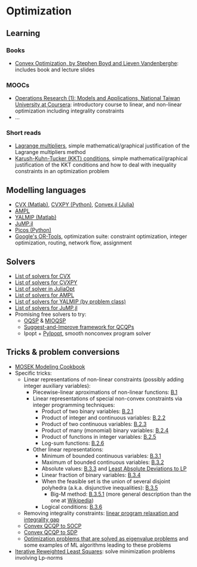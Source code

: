 # Optimization
## Learning
### Books
- [Convex Optimization, by Stephen Boyd and Lieven Vandenberghe](https://web.stanford.edu/~boyd/cvxbook/): includes book and lecture slides

### MOOCs
- [Operations Research (1): Models and Applications, National Taiwan University at Coursera](https://www.coursera.org/learn/operations-research-modeling): introductory course to linear, and non-linear optimization including integrality constraints
- ...

### Short reads
- [Lagrange multipliers](http://www.onmyphd.com/?p=lagrange.multipliers), simple mathematical/graphical justification of the Lagrange multipliers method
- [Karush-Kuhn-Tucker (KKT) conditions](http://www.onmyphd.com/?p=kkt.karush.kuhn.tucker), simple mathematical/graphical justification of the KKT conditions and how to deal with inequality constraints in an optimization problem

## Modelling languages
- [CVX (Matlab)](http://cvxr.com/cvx/), [CVXPY (Python)](http://www.cvxpy.org/en/latest/), [Convex.jl (Julia)](https://convexjl.readthedocs.io/en/latest/)
- [AMPL](https://ampl.com/)
- [YALMIP (Matlab)](https://yalmip.github.io/)
- [JuMP.jl](http://www.juliaopt.org/JuMP.jl/latest/)
- [Picos (Python)](http://picos.zib.de/index.html)
- [Google's OR-Tools](https://developers.google.com/optimization), optimization suite: constraint optimization, integer optimization, routing, network flow, assignment 

## Solvers
- [List of solvers for CVX](http://cvxr.com/cvx/doc/solver.html)
- [List of solvers for CVXPY](http://www.cvxpy.org/en/latest/tutorial/advanced/#choosing-a-solver)
- [List of solver in JuliaOpt](http://www.juliaopt.org/)
- [List of solvers for AMPL](https://ampl.com/products/solvers/all-solvers-for-ampl/)
- [List of solvers for YALMIP (by problem class)](https://yalmip.github.io/allsolvers/)
- [List of solvers for JuMP.jl](http://www.juliaopt.org/JuMP.jl/latest/installation.html#Getting-Solvers-1)
- Promising free solvers to try:
  - [OQSP](http://osqp.readthedocs.io/en/latest/) & [MIOQSP](https://github.com/oxfordcontrol/miosqp)
  - [Suggest-and-Improve framework for QCQPs](https://github.com/cvxgrp/qcqp)
  - Ipopt + [PyIpopt](https://github.com/xuy/pyipopt), smooth nonconvex program solver
  
## Tricks & problem conversions
- [MOSEK Modeling Cookbook](https://docs.mosek.com/modeling-cookbook/index.html)
- Specific tricks:
  - Linear representations of non-linear constraints (possibly adding integer auxiliary variables):  
    - Piecewise-linear aproximations of non-linear functions: [B.1](http://www.optimization-online.org/DB_FILE/2020/07/7907.pdf)
    - Linear representations of special non-convex constraints via integer programming techniques:
      - Product of two binary variables: [B.2.1](http://www.optimization-online.org/DB_FILE/2020/07/7907.pdf)
      - Product of integer and continuous variables: [B.2.2](http://www.optimization-online.org/DB_FILE/2020/07/7907.pdf)
      - Product of two continuous variables: [B.2.3](http://www.optimization-online.org/DB_FILE/2020/07/7907.pdf)
      - Product of many (monomial) binary variables: [B.2.4](http://www.optimization-online.org/DB_FILE/2020/07/7907.pdf)
      - Product of functions in integer variables: [B.2.5](http://www.optimization-online.org/DB_FILE/2020/07/7907.pdf)
      - Log-sum functions: [B.2.6](http://www.optimization-online.org/DB_FILE/2020/07/7907.pdf)
    - Other linear representations:
      - Minimum of bounded continuous variables: [B.3.1](http://www.optimization-online.org/DB_FILE/2020/07/7907.pdf)
      - Maximum of bounded continuous variables: [B.3.2](http://www.optimization-online.org/DB_FILE/2020/07/7907.pdf)
      - Absolute values: [B.3.3](http://www.optimization-online.org/DB_FILE/2020/07/7907.pdf) and [Least Absolute Deviations to LP](https://en.wikipedia.org/wiki/Least_absolute_deviations#Solving_using_linear_programming)
      - Linear fraction of binary variables: [B.3.4](http://www.optimization-online.org/DB_FILE/2020/07/7907.pdf)
      - When the feasible set is the union of several disjoint polyhedra (a.k.a. disjunctive inequalities): [B.3.5](http://www.optimization-online.org/DB_FILE/2020/07/7907.pdf)
        - Big-M method: [B.3.5.1](http://www.optimization-online.org/DB_FILE/2020/07/7907.pdf) (more general description than the one at [Wikipedia](https://en.wikipedia.org/wiki/Big_M_method))
      - Logical conditions: [B.3.6](http://www.optimization-online.org/DB_FILE/2020/07/7907.pdf) 
  - Removing integrality constraints: [linear program relaxation and integrality gap](https://en.wikipedia.org/wiki/Linear_programming_relaxation)
  - [Convex QCQP to SOCP](https://math.stackexchange.com/questions/1330896/can-a-convex-qcqp-with-an-additional-linear-constraint-be-converted-into-a-socp)
  - [Convex QCQP to SDP](https://mathoverflow.net/questions/58383/complexity-of-convex-quadratically-constrained-quadratic-programming-qcqp) 
  - [Optimization problems that are solved as eigenvalue problems](https://arxiv.org/pdf/1903.11240.pdf) and some examples of ML algorithms leading to these problems
- [Iterative Reweighted Least Squares](https://cnx.org/contents/krkDdys0@12/Iterative-Reweighted-Least-Squares): solve minimization problems involving Lp-norms
